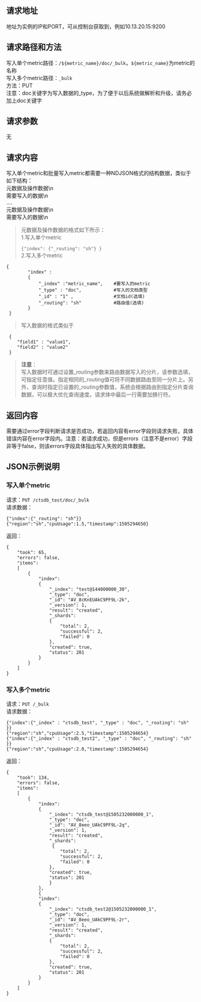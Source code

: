 ## 请求地址 ##
地址为实例的IP和PORT，可从控制台获取到，例如10.13.20.15:9200
## 请求路径和方法 ##
写入单个metric路径：`/${metric_name}/doc/_bulk`，`${metric_name}`为metric的名称<br>写入多个metric路径：`_bulk`<br>方法：PUT<br>注意：doc关键字为写入数据的_type，为了便于以后系统做解析和升级，请务必加上doc关键字
## 请求参数 ##
无
## 请求内容 ##
写入单个metric和批量写入metric都需要一种NDJSON格式的结构数据，类似于如下结构：<br>元数据及操作数据\n <br>需要写入的数据\n <br>....<br>元数据及操作数据\n<br>需要写入的数据\n
>元数据及操作数据的格式如下所示：<br>
>1.写入单个metric<br>
>
> `{"index": {"_routing": "sh"} }`<br>
>2.写入多个metric<br>
>
    { 
    		"index" : 
    		{ 
    			"_index" :"metric_name",	#要写入的metric
    			"_type" : "doc",			#写入的文档类型
    			"_id" : "1" , 			    #文档id(选填)
    			"_routing": "sh"			#路由值(选填)
    		}
     }
> 写入数据的格式类似于
> 
     { 
		"field1" : "value1",
		"field2" : "value2"
     }
> **注意**：<br>
> 写入数据时可通过设置_routing参数来路由数据写入的分片，该参数选填，可指定任意值。指定相同的_routing值可将不同数据路由至同一分片上。另外，查询时指定已设置的_routing参数值，系统会根据路由到指定分片查询数据，可以极大优化查询速度。请求体中最后一行需要加换行符。

## 返回内容 ##
需要通过error字段判断请求是否成功，若返回内容有error字段则请求失败，具体错误内容在error字段内。注意：若请求成功，但是errors（注意不是error）字段非等于false，则该errors字段具体指出写入失败的具体数据。
## JSON示例说明 ##
### 写入单个metric ###
请求：`PUT /ctsdb_test/doc/_bulk`<br>请求数据：

    {"index":{"_routing": "sh"}}
    {"region":"sh","cpuUsage":1.5,"timestamp":1505294650}
返回：

    {
	    "took": 65,
	    "errors": false,
	    "items": 
		[
		    {
			    "index": 
				{
				    "_index": "test@144000000_30",
				    "_type": "doc",
				    "_id": "AV_8cKnEUAkC9PF9L-2k",
				    "_version": 1,
				    "result": "created",
				    "_shards": 
					{
					    "total": 2,
					    "successful": 2,
					    "failed": 0
				    },
				    "created": true,
				    "status": 201
			    }
		    }
	    ]
    }
### 写入多个metric ###
请求：`PUT /_bulk`<br>请求数据：

    {"index":{"_index" : "ctsdb_test", "_type" : "doc", "_routing": "sh" }}
    {"region":"sh","cpuUsage":2.5,"timestamp":1505294654}
    {"index":{"_index" : "ctsdb_test2", "_type" : "doc", "_routing": "sh" }}
    {"region":"sh","cpuUsage":2.0,"timestamp":1505294654}
返回：

    {
	    "took": 134,
	    "errors": false,
	    "items": 
		[
		    {
			    "index": 
				{
				    "_index": "ctsdb_test@1505232000000_1",
				    "_type": "doc",
				    "_id": "AV_8eeo_UAkC9PF9L-2q",
				    "_version": 1,
				    "result": "created",
				    "_shards":
					 {
					    "total": 2,
					    "successful": 2,
					    "failed": 0
				    },
				    "created": true,
				    "status": 201
				    }
			    },
			    {
			    "index": 
				{
				    "_index": "ctsdb_test2@1505232000000_1",
				    "_type": "doc",
				    "_id": "AV_8eeo_UAkC9PF9L-2r",
				    "_version": 1,
				    "result": "created",
				    "_shards": 
					{
					    "total": 2,
					    "successful": 2,
					    "failed": 0
				    },
				    "created": true,
				    "status": 201
			    }
		    }
	    ]
    }
